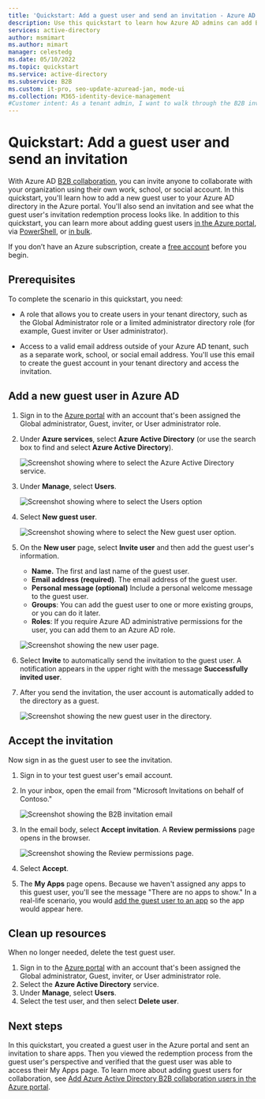 ```yaml
---
title: 'Quickstart: Add a guest user and send an invitation - Azure AD'
description: Use this quickstart to learn how Azure AD admins can add B2B guest users in the Azure portal and walk through the B2B invitation workflow.
services: active-directory
author: msmimart
ms.author: mimart
manager: celestedg
ms.date: 05/10/2022
ms.topic: quickstart
ms.service: active-directory
ms.subservice: B2B
ms.custom: it-pro, seo-update-azuread-jan, mode-ui
ms.collection: M365-identity-device-management
#Customer intent: As a tenant admin, I want to walk through the B2B invitation workflow so that I can understand how to add a guest user in the portal, and understand the end user experience.
---
```


# Quickstart: Add a guest user and send an invitation

With Azure AD [B2B collaboration](what-is-b2b.md), you can invite anyone to collaborate with your organization using their own work, school, or social account. In this quickstart, you'll learn how to add a new guest user to your Azure AD directory in the Azure portal. You'll also send an invitation and see what the guest user's invitation redemption process looks like. In addition to this quickstart, you can learn more about adding guest users [in the Azure portal](add-users-administrator.md), via [PowerShell](b2b-quickstart-invite-powershell.md), or [in bulk](tutorial-bulk-invite.md).

If you don’t have an Azure subscription, create a [free account](https://azure.microsoft.com/free/?WT.mc_id=A261C142F) before you begin.

## Prerequisites

To complete the scenario in this quickstart, you need:

- A role that allows you to create users in your tenant directory, such as the Global Administrator role or a limited administrator directory role (for example, Guest inviter or User administrator).

- Access to a valid email address outside of your Azure AD tenant, such as a separate work, school, or social email address. You'll use this email to create the guest account in your tenant directory and access the invitation.

## Add a new guest user in Azure AD

1. Sign in to the [Azure portal](https://portal.azure.com/) with an account that's been assigned the Global administrator, Guest, inviter, or User administrator role.

1. Under **Azure services**, select **Azure Active Directory** (or use the search box to find and select **Azure Active Directory**).

    ![Screenshot showing where to select the Azure Active Directory service.](media/quickstart-add-users-portal/azure-active-directory-service.png)

1. Under **Manage**, select **Users**.

    ![Screenshot showing where to select the Users option](media/quickstart-add-users-portal/quickstart-users-portal-user.png)

1. Select **New guest user**.

    ![Screenshot showing where to select the New guest user option.](media/quickstart-add-users-portal/new-guest-user.png)

1. On the **New user** page, select **Invite user** and then add the guest user's information.

   - **Name.** The first and last name of the guest user.
   - **Email address (required)**. The email address of the guest user.
   - **Personal message (optional)** Include a personal welcome message to the guest user.
   - **Groups**: You can add the guest user to one or more existing groups, or you can do it later.
   - **Roles**: If you require Azure AD administrative permissions for the user, you can add them to an Azure AD role.

    ![Screenshot showing the new user page.](media/quickstart-add-users-portal/invite-user.png)

1. Select **Invite** to automatically send the invitation to the guest user. A notification appears in the upper right with the message **Successfully invited user**.

1. After you send the invitation, the user account is automatically added to the directory as a guest.

    ![Screenshot showing the new guest user in the directory.](media/quickstart-add-users-portal/new-guest-user-directory.png)

## Accept the invitation

Now sign in as the guest user to see the invitation.

1. Sign in to your test guest user's email account.

1. In your inbox, open the email from "Microsoft Invitations on behalf of Contoso."

    ![Screenshot showing the B2B invitation email](media/quickstart-add-users-portal/quickstart-users-portal-email-small.png)

1. In the email body, select **Accept invitation**. A **Review permissions** page opens in the browser.

    ![Screenshot showing the Review permissions page.](media/quickstart-add-users-portal/consent-screen.png)

1. Select **Accept**.

1. The **My Apps** page opens. Because we haven't assigned any apps to this guest user, you'll see the message "There are no apps to show." In a real-life scenario, you would [add the guest user to an app](add-users-administrator.md#add-guest-users-to-an-application) so the app would appear here.

## Clean up resources

When no longer needed, delete the test guest user.

1. Sign in to the [Azure portal](https://portal.azure.com/) with an account that's been assigned the Global administrator, Guest, inviter, or User administrator role.
1. Select the **Azure Active Directory** service.
1. Under **Manage**, select **Users**.
1. Select the test user, and then select **Delete user**.

## Next steps

In this quickstart, you created a guest user in the Azure portal and sent an invitation to share apps. Then you viewed the redemption process from the guest user's perspective and verified that the guest user was able to access their My Apps page. To learn more about adding guest users for collaboration, see [Add Azure Active Directory B2B collaboration users in the Azure portal](add-users-administrator.md).
